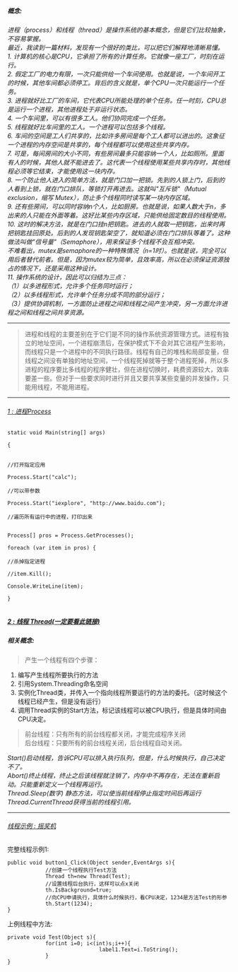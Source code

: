##### 概念:
*进程（process）和线程（thread）是操作系统的基本概念，但是它们比较抽象，不容易掌握。    
最近，我读到一篇材料，发现有一个很好的类比，可以把它们解释地清晰易懂。    
1.
计算机的核心是CPU，它承担了所有的计算任务。它就像一座工厂，时刻在运行。    
2.
假定工厂的电力有限，一次只能供给一个车间使用。也就是说，一个车间开工的时候，其他车间都必须停工。背后的含义就是，单个CPU一次只能运行一个任务。    
3.
进程就好比工厂的车间，它代表CPU所能处理的单个任务。任一时刻，CPU总是运行一个进程，其他进程处于非运行状态。    
4.
一个车间里，可以有很多工人。他们协同完成一个任务。    
5.
线程就好比车间里的工人。一个进程可以包括多个线程。    
6.
车间的空间是工人们共享的，比如许多房间是每个工人都可以进出的。这象征一个进程的内存空间是共享的，每个线程都可以使用这些共享内存。    
7.
可是，每间房间的大小不同，有些房间最多只能容纳一个人，比如厕所。里面有人的时候，其他人就不能进去了。这代表一个线程使用某些共享内存时，其他线程必须等它结束，才能使用这一块内存。    
8.
一个防止他人进入的简单方法，就是门口加一把锁。先到的人锁上门，后到的人看到上锁，就在门口排队，等锁打开再进去。这就叫"互斥锁"（Mutual exclusion，缩写 Mutex），防止多个线程同时读写某一块内存区域。    
9.
还有些房间，可以同时容纳n个人，比如厨房。也就是说，如果人数大于n，多出来的人只能在外面等着。这好比某些内存区域，只能供给固定数目的线程使用。    
10.
这时的解决方法，就是在门口挂n把钥匙。进去的人就取一把钥匙，出来时再把钥匙挂回原处。后到的人发现钥匙架空了，就知道必须在门口排队等着了。这种做法叫做"信号量"（Semaphore），用来保证多个线程不会互相冲突。    
不难看出，mutex是semaphore的一种特殊情况（n=1时）。也就是说，完全可以用后者替代前者。但是，因为mutex较为简单，且效率高，所以在必须保证资源独占的情况下，还是采用这种设计。    
11.
操作系统的设计，因此可以归结为三点：    
（1）以多进程形式，允许多个任务同时运行；    
（2）以多线程形式，允许单个任务分成不同的部分运行；    
（3）提供协调机制，一方面防止进程之间和线程之间产生冲突，另一方面允许进程之间和线程之间共享资源。*

----
> 进程和线程的主要差别在于它们是不同的操作系统资源管理方式。进程有独立的地址空间，一个进程崩溃后，在保护模式下不会对其它进程产生影响，而线程只是一个进程中的不同执行路径。线程有自己的堆栈和局部变量，但线程之间没有单独的地址空间，一个线程死掉就等于整个进程死掉，所以多进程的程序要比多线程的程序健壮，但在进程切换时，耗费资源较大，效率要差一些。但对于一些要求同时进行并且又要共享某些变量的并发操作，只能用线程，不能用进程。

***
###### [1 : 进程Process](https://github.com/xruanjian/csharp/blob/master/ProcessAndThread/Process.cs)


```
static void Main(string[] args)

{


//打开指定应用

Process.Start("calc");

//可以带参数

Process.Start("iexplore", "http://www.baidu.com");

//遍历所有运行中的进程，打印出来


Process[] pros = Process.GetProcesses();

foreach (var item in pros) {

//杀掉指定进程

//item.Kill();

Console.WriteLine(item);

}


```

##### [2 : 线程 Thread(一定要看此链接)](http://note.youdao.com/noteshare?id=b9c154add43b844e72cf0177da4eae54)

##### 相关概念:
> 产生一个线程有四个步骤：

1. 编写产生线程所要执行的方法
2. 引用System.Threading命名空间
3. 实例化Thread类，并传入一个指向线程所要运行的方法的委托。（这时候这个线程已经产生，但是没有运行）
4. 调用Thread实例的Start方法，标记该线程可以被CPU执行，但是具体时间由CPU决定。


> 前台线程：只有所有的前台线程都关闭，才能完成程序关闭    
后台线程：只要所有的前台线程关闭，后台线程自动关闭。

*Start()启动线程，告诉CPU可以排入执行队列，但是，什么时候执行，自己决定不了。    
Abort()终止线程，终止之后该线程就注销了，内存中不再存在，无法在重新启动。只能重新定义一个线程再运行。    
Thread.Sleep(数字) 静态方法，可以使当前线程停止指定时间后再运行    
Thread.CurrentThread获得当前的线程引用。*

***

###### [线程示例 : 摇奖机](http://note.youdao.com/noteshare?id=266117ae73f0927fc4b4f8172cad78ee)

完整线程示例1:
```
public void button1_Click(Object sender,EventArgs s){
			//创建一个线程执行Test方法
			Thread th=new Thread(Test);
			//设置线程后台执行，这样可以点x关闭
			th.IsBackground=true;
			//向CPU申请执行，具体什么时候执行，看CPU决定，1234是方法Test的形参
			th.Start(1234);
}
```
上例线程中方法:
```
private void Test(Object s){
			for(int i=0; i<(int)s;i++){
							 label1.Text=i.ToString();
			}
}
```


